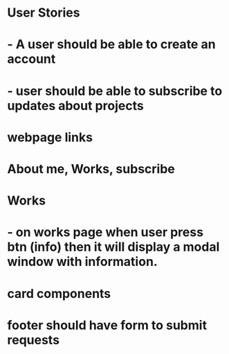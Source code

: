 # User Stories

# - A user should be able to create an account
# - user should be able to subscribe to updates about projects


# webpage links
# About me, Works, subscribe

# Works
# - on works page when user press btn (info) then it will display a modal window with information.

# card components 
# footer should have form to submit requests


